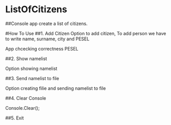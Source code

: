 # ListOfCitizens
##Console app create a list of citizens. 

#How To Use
##1. Add Citizen
Option to add citizen, 
To add person we have to write
name, surname, city and PESEL

App chcecking correctness PESEL

##2. Show namelist

Option showing namelist

##3. Send namelist to file

Option creating filie and sending namelist to file

##4. Clear Console

Console.Clear();

##5. Exit

